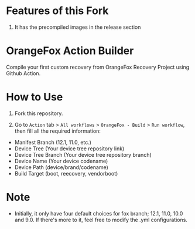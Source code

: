 # Features of this Fork
1. It has the precompiled images in the release section


# OrangeFox Action Builder
Compile your first custom recovery from OrangeFox Recovery Project using Github Action.

# How to Use
1. Fork this repository.

2. Go to `Action` tab > `All workflows` > `OrangeFox - Build` > `Run workflow`, then fill all the required information:
 * Manifest Branch (12.1, 11.0, etc.)
 * Device Tree (Your device tree repository link)
 * Device Tree Branch (Your device tree repository branch)
 * Device Name (Your device codename)
 * Device Path (device/brand/codename)
 * Build Target (boot, reecovery, vendorboot)

 # Note
 * Initially, it only have four default choices for fox branch; 12.1, 11.0, 10.0 and 9.0. If there's more to it, feel free to modify the .yml configurations.